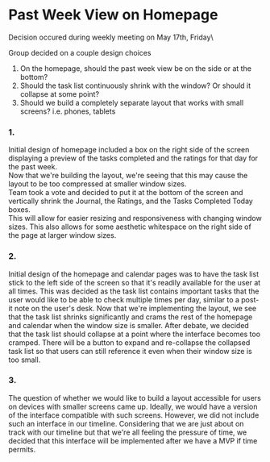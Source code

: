 # Past Week View on Homepage
Decision occured during weekly meeting on May 17th, Friday\

Group decided on a couple design choices
1. On the homepage, should the past week view be on the side or at the bottom?
2. Should the task list continuously shrink with the window? Or should it collapse at some point?
3. Should we build a completely separate layout that works with small screens? i.e. phones, tablets

### 1.
Initial design of homepage included a box on the right side of the screen displaying a preview of the tasks
completed and the ratings for that day for the past week.\
Now that we're building the layout, we're seeing that this may cause the layout to be too compressed at
smaller window sizes.\
Team took a vote and decided to put it at the bottom of the screen and vertically shrink the Journal, the 
Ratings, and the Tasks Completed Today boxes.\
This will allow for easier resizing and responsiveness with changing window sizes. This also allows for some 
aesthetic whitespace on the right side of the page at larger window sizes.

### 2.
Initial design of the homepage and calendar pages was to have the task list stick to the left side of the
screen so that it's readily available for the user at all times. This was decided as the task list contains
important tasks that the user would like to be able to check multiple times per day, similar to a post-it
note on the user's desk.
Now that we're implementing the layout, we see that the task list shrinks significantly and crams the rest of 
the homepage and calendar when the window size is smaller.
After debate, we decided that the task list should collapse at a point where the interface becomes too 
cramped. There will be a button to expand and re-collapse the collapsed task list so that users can still 
reference it even when their window size is too small.

### 3.
The question of whether we would like to build a layout accessible for users on devices with smaller screens
came up. Ideally, we would have a version of the interface compatible with such screens. However,
we did not include such an interface in our timeline. Considering that we are just about on track with our timeline
but that we're all feeling the pressure of time, we decided that this interface will be implemented after we have a 
MVP if time permits.

